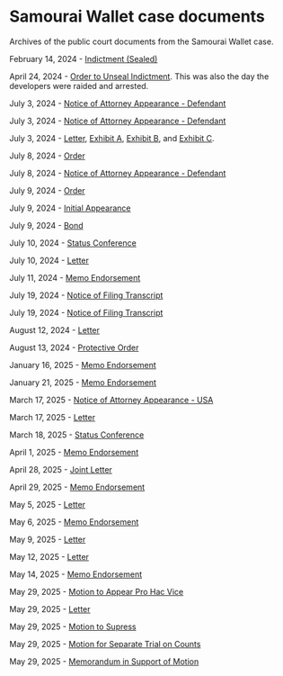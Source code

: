 # Samourai Wallet case documents
Archives of the public court documents from the Samourai Wallet case.

February 14, 2024 - [Indictment (Sealed)](https://web.archive.org/web/20250602220523/https://storage.courtlistener.com/recap/gov.uscourts.nysd.620167/gov.uscourts.nysd.620167.4.0.pdf)

April 24, 2024 - [Order to Unseal Indictment](https://web.archive.org/web/20250602221030/https://storage.courtlistener.com/recap/gov.uscourts.nysd.620167/gov.uscourts.nysd.620167.5.0.pdf). This was also the day the developers were raided and arrested.

July 3, 2024 - [Notice of Attorney Appearance - Defendant](https://web.archive.org/web/20250602221225/https://storage.courtlistener.com/recap/gov.uscourts.nysd.620167/gov.uscourts.nysd.620167.30.0.pdf)

July 3, 2024 - [Notice of Attorney Appearance - Defendant](https://web.archive.org/web/20250602221617/https://storage.courtlistener.com/recap/gov.uscourts.nysd.620167/gov.uscourts.nysd.620167.31.0.pdf)

July 3, 2024 - [Letter](https://web.archive.org/web/20250602221720/https://storage.courtlistener.com/recap/gov.uscourts.nysd.620167/gov.uscourts.nysd.620167.32.0_1.pdf), [Exhibit A](https://web.archive.org/web/20250602221920/https://storage.courtlistener.com/recap/gov.uscourts.nysd.620167/gov.uscourts.nysd.620167.32.1.pdf), [Exhibit B](https://web.archive.org/web/20250602222001/https://storage.courtlistener.com/recap/gov.uscourts.nysd.620167/gov.uscourts.nysd.620167.32.2.pdf), and [Exhibit C](https://web.archive.org/web/20250602222046/https://storage.courtlistener.com/recap/gov.uscourts.nysd.620167/gov.uscourts.nysd.620167.32.3.pdf).

July 8, 2024 - [Order](https://web.archive.org/web/20250602222142/https://storage.courtlistener.com/recap/gov.uscourts.nysd.620167/gov.uscourts.nysd.620167.33.0.pdf)

July 8, 2024 - [Notice of Attorney Appearance - Defendant](https://web.archive.org/web/20250602222252/https://storage.courtlistener.com/recap/gov.uscourts.nysd.620167/gov.uscourts.nysd.620167.34.0.pdf)

July 9, 2024 - [Order](https://web.archive.org/web/20250602223034/https://storage.courtlistener.com/recap/gov.uscourts.nysd.620167/gov.uscourts.nysd.620167.36.0_1.pdf)

July 9, 2024 - [Initial Appearance](https://web.archive.org/web/20250602223143/https://storage.courtlistener.com/recap/gov.uscourts.nysd.620167/gov.uscourts.nysd.620167.37.0.pdf)

July 9, 2024 - [Bond](https://web.archive.org/web/20250602223236/https://storage.courtlistener.com/recap/gov.uscourts.nysd.620167/gov.uscourts.nysd.620167.38.0.pdf)

July 10, 2024 - [Status Conference](https://web.archive.org/web/20250602223456/https://storage.courtlistener.com/recap/gov.uscourts.nysd.620167/gov.uscourts.nysd.620167.39.0.pdf)

July 10, 2024 - [Letter](https://storage.courtlistener.com/recap/gov.uscourts.nysd.620167/gov.uscourts.nysd.620167.40.0.pdf)

July 11, 2024 - [Memo Endorsement](https://web.archive.org/web/20250602223548/https://storage.courtlistener.com/recap/gov.uscourts.nysd.620167/gov.uscourts.nysd.620167.41.0.pdf)

July 19, 2024 - [Notice of Filing Transcript](https://web.archive.org/web/20250602223748/https://storage.courtlistener.com/recap/gov.uscourts.nysd.620167/gov.uscourts.nysd.620167.43.0.pdf)

July 19, 2024 - [Notice of Filing Transcript](https://web.archive.org/web/20250602223908/https://storage.courtlistener.com/recap/gov.uscourts.nysd.620167/gov.uscourts.nysd.620167.45.0.pdf)

August 12, 2024 - [Letter](https://web.archive.org/web/20250602224025/https://storage.courtlistener.com/recap/gov.uscourts.nysd.620167/gov.uscourts.nysd.620167.46.0.pdf)

August 13, 2024 - [Protective Order](https://web.archive.org/web/20250602224227/https://storage.courtlistener.com/recap/gov.uscourts.nysd.620167/gov.uscourts.nysd.620167.47.0.pdf)

January 16, 2025 - [Memo Endorsement](https://web.archive.org/web/20250602224417/https://storage.courtlistener.com/recap/gov.uscourts.nysd.620167/gov.uscourts.nysd.620167.66.0.pdf)

January 21, 2025 - [Memo Endorsement](https://web.archive.org/web/20250602224542/https://storage.courtlistener.com/recap/gov.uscourts.nysd.620167/gov.uscourts.nysd.620167.68.0.pdf)

March 17, 2025 - [Notice of Attorney Appearance - USA](https://web.archive.org/web/20250602224841/https://storage.courtlistener.com/recap/gov.uscourts.nysd.620167/gov.uscourts.nysd.620167.75.0.pdf)

March 17, 2025 - [Letter](https://web.archive.org/web/20250602225031/https://storage.courtlistener.com/recap/gov.uscourts.nysd.620167/gov.uscourts.nysd.620167.76.0.pdf)

March 18, 2025 - [Status Conference](https://web.archive.org/web/20250602225221/https://storage.courtlistener.com/recap/gov.uscourts.nysd.620167/gov.uscourts.nysd.620167.77.0.pdf)

April 1, 2025 - [Memo Endorsement](https://web.archive.org/web/20250602225906/https://storage.courtlistener.com/recap/gov.uscourts.nysd.620167/gov.uscourts.nysd.620167.81.0.pdf)

April 28, 2025 - [Joint Letter](https://storage.courtlistener.com/recap/gov.uscourts.nysd.620167/gov.uscourts.nysd.620167.84.0.pdf)

April 29, 2025 - [Memo Endorsement](https://web.archive.org/web/20250602230101/https://storage.courtlistener.com/recap/gov.uscourts.nysd.620167/gov.uscourts.nysd.620167.85.0.pdf)

May 5, 2025 - [Letter](https://web.archive.org/web/20250602220312/https://storage.courtlistener.com/recap/gov.uscourts.nysd.620167/gov.uscourts.nysd.620167.86.0.pdf)

May 6, 2025 - [Memo Endorsement](https://web.archive.org/web/20250602230408/https://storage.courtlistener.com/recap/gov.uscourts.nysd.620167/gov.uscourts.nysd.620167.87.0.pdf)

May 9, 2025 - [Letter](https://web.archive.org/web/20250602230954/https://storage.courtlistener.com/recap/gov.uscourts.nysd.615996/gov.uscourts.nysd.615996.88.0.pdf)

May 12, 2025 - [Letter](https://web.archive.org/web/20250602230649/https://storage.courtlistener.com/recap/gov.uscourts.nysd.620167/gov.uscourts.nysd.620167.89.0.pdf)

May 14, 2025 - [Memo Endorsement](https://web.archive.org/web/20250602231237/https://storage.courtlistener.com/recap/gov.uscourts.nysd.620167/gov.uscourts.nysd.620167.90.0.pdf)

May 29, 2025 - [Motion to Appear Pro Hac Vice](https://web.archive.org/web/20250602231414/https://storage.courtlistener.com/recap/gov.uscourts.nysd.620167/gov.uscourts.nysd.620167.93.0.pdf)

May 29, 2025 - [Letter](https://web.archive.org/web/20250602231617/https://storage.courtlistener.com/recap/gov.uscourts.nysd.620167/gov.uscourts.nysd.620167.98.0.pdf)

May 29, 2025 - [Motion to Supress](https://web.archive.org/web/20250602232610/https://storage.courtlistener.com/recap/gov.uscourts.nysd.620167/gov.uscourts.nysd.620167.99.0.pdf)

May 29, 2025 - [Motion for Separate Trial on Counts](https://web.archive.org/web/20250602232833/https://storage.courtlistener.com/recap/gov.uscourts.nysd.620167/gov.uscourts.nysd.620167.102.0.pdf)

May 29, 2025 - [Memorandum in Support of Motion](https://web.archive.org/web/20250602233104/https://storage.courtlistener.com/recap/gov.uscourts.nysd.620167/gov.uscourts.nysd.620167.103.0.pdf)
